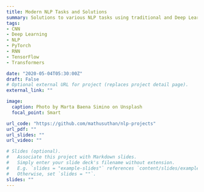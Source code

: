 ```yaml
---
title: Modern NLP Tasks and Solutions 
summary: Solutions to various NLP tasks using traditional and Deep Learning methods
tags:
- CNN
- Deep Learning
- NLP
- PyTorch
- RNN
- TensorFlow
- Transformers

date: "2020-05-04T05:30:00Z"
draft: False
# Optional external URL for project (replaces project detail page).
external_link: ""

image:
  caption: Photo by Marta Baena Simino on Unsplash
  focal_point: Smart

url_code: "https://github.com/mathusuthan/nlp-projects"
url_pdf: ""
url_slides: ""
url_video: ""

# Slides (optional).
#   Associate this project with Markdown slides.
#   Simply enter your slide deck's filename without extension.
#   E.g. `slides = "example-slides"` references `content/slides/example-slides.md`.
#   Otherwise, set `slides = ""`.
slides: ""
---
```


